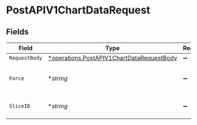 # PostAPIV1ChartDataRequest


## Fields

| Field                                                                                                 | Type                                                                                                  | Required                                                                                              | Description                                                                                           |
| ----------------------------------------------------------------------------------------------------- | ----------------------------------------------------------------------------------------------------- | ----------------------------------------------------------------------------------------------------- | ----------------------------------------------------------------------------------------------------- |
| `RequestBody`                                                                                         | [*operations.PostAPIV1ChartDataRequestBody](../../models/operations/postapiv1chartdatarequestbody.md) | :heavy_minus_sign:                                                                                    | N/A                                                                                                   |
| `Force`                                                                                               | **string*                                                                                             | :heavy_minus_sign:                                                                                    | Flag to force refresh data.                                                                           |
| `SliceID`                                                                                             | **string*                                                                                             | :heavy_minus_sign:                                                                                    | ID of the Chart to be refreshed.                                                                      |